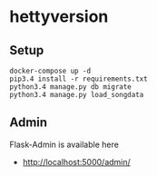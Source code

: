 # hettyversion

## Setup

```
docker-compose up -d
pip3.4 install -r requirements.txt
python3.4 manage.py db migrate
python3.4 manage.py load_songdata
```

## Admin

Flask-Admin is available here

* <http://localhost:5000/admin/>